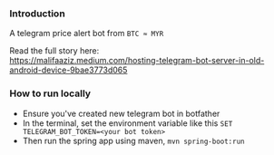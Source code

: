 ### Introduction
A telegram price alert bot from `BTC ≈ MYR`

Read the full story here:\
https://malifaaziz.medium.com/hosting-telegram-bot-server-in-old-android-device-9bae3773d065

### How to run locally
- Ensure you've created new telegram bot in botfather
- In the terminal, set the environment variable like this `SET TELEGRAM_BOT_TOKEN=<your bot token>`
- Then run the spring app using maven, `mvn spring-boot:run`

